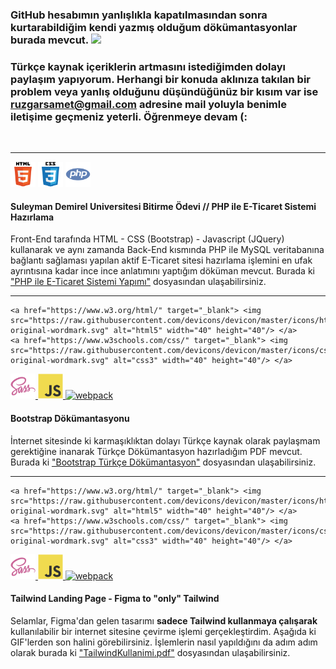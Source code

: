 ### GitHub hesabımın yanlışlıkla kapatılmasından sonra kurtarabildiğim kendi yazmış olduğum dökümantasyonlar burada mevcut. <img src="https://media.giphy.com/media/hvRJCLFzcasrR4ia7z/giphy.gif" width="25px">
###  Türkçe kaynak içeriklerin artmasını istediğimden dolayı paylaşım yapıyorum. Herhangi bir konuda aklınıza takılan bir problem veya yanlış olduğunu düşündüğünüz bir kısım var ise ruzgarsamet@gmail.com adresine mail yoluyla benimle iletişime geçmeniz yeterli. Öğrenmeye devam (: 
<br>

<hr>

<img src="https://raw.githubusercontent.com/devicons/devicon/master/icons/html5/html5-original-wordmark.svg" alt="html5" width="40" height="40"/>
<img src="https://raw.githubusercontent.com/devicons/devicon/master/icons/css3/css3-original-wordmark.svg" alt="css3" width="40" height="40"/>
<img src="https://raw.githubusercontent.com/devicons/devicon/1119b9f84c0290e0f0b38982099a2bd027a48bf1/icons/php/php-plain.svg" alt="css3" width="40" height="40"/>




#### Suleyman Demirel Universitesi Bitirme Ödevi // PHP ile E-Ticaret Sistemi Hazırlama

Front-End tarafında HTML - CSS (Bootstrap) - Javascript (JQuery) kullanarak ve aynı zamanda Back-End kısmında PHP ile MySQL veritabanına bağlantı sağlaması yapılan aktif E-Ticaret sitesi hazırlama işlemini en ufak ayrıntısına kadar ince ince anlatımını yaptığım döküman mevcut. Burada ki  ["PHP ile E-Ticaret Sistemi Yapımı"](https://github.com/RSametSamyeli/Documents/blob/main/EngineeringProject.pdf)  dosyasından ulaşabilirsiniz.


<hr>


    <a href="https://www.w3.org/html/" target="_blank"> <img src="https://raw.githubusercontent.com/devicons/devicon/master/icons/html5/html5-original-wordmark.svg" alt="html5" width="40" height="40"/> </a>
    <a href="https://www.w3schools.com/css/" target="_blank"> <img src="https://raw.githubusercontent.com/devicons/devicon/master/icons/css3/css3-original-wordmark.svg" alt="css3" width="40" height="40"/> </a>
<a href="https://sass-lang.com" target="_blank"> <img src="https://raw.githubusercontent.com/devicons/devicon/master/icons/sass/sass-original.svg" alt="sass" width="40" height="40"/> </a>
    <a href="https://developer.mozilla.org/en-US/docs/Web/JavaScript" target="_blank"> <img src="https://raw.githubusercontent.com/devicons/devicon/master/icons/javascript/javascript-original.svg" alt="javascript" width="40" height="40"/> </a>
<a href="https://webpack.js.org/" target="_blank"> <img src="https://www.vectorlogo.zone/logos/js_webpack/js_webpack-icon.svg" alt="webpack" width="40" height="40"/> </a>

#### Bootstrap Dökümantasyonu 

İnternet sitesinde ki karmaşıklıktan dolayı Türkçe kaynak olarak paylaşmam gerektiğine inanarak Türkçe Dökümantasyon hazırladığım PDF mevcut. Burada ki  ["Bootstrap Türkçe Dökümantasyon"](https://github.com/RSametSamyeli/Documents/blob/main/bootstrap.pdf)  dosyasından ulaşabilirsiniz.


<hr>

    <a href="https://www.w3.org/html/" target="_blank"> <img src="https://raw.githubusercontent.com/devicons/devicon/master/icons/html5/html5-original-wordmark.svg" alt="html5" width="40" height="40"/> </a>
    <a href="https://www.w3schools.com/css/" target="_blank"> <img src="https://raw.githubusercontent.com/devicons/devicon/master/icons/css3/css3-original-wordmark.svg" alt="css3" width="40" height="40"/> </a>
<a href="https://sass-lang.com" target="_blank"> <img src="https://raw.githubusercontent.com/devicons/devicon/master/icons/sass/sass-original.svg" alt="sass" width="40" height="40"/> </a>
    <a href="https://developer.mozilla.org/en-US/docs/Web/JavaScript" target="_blank"> <img src="https://raw.githubusercontent.com/devicons/devicon/master/icons/javascript/javascript-original.svg" alt="javascript" width="40" height="40"/> </a>
<a href="https://webpack.js.org/" target="_blank"> <img src="https://www.vectorlogo.zone/logos/js_webpack/js_webpack-icon.svg" alt="webpack" width="40" height="40"/> </a>

#### Tailwind Landing Page - Figma to "only" Tailwind

Selamlar, Figma'dan gelen tasarımı **sadece Tailwind kullanmaya çalışarak** kullanılabilir bir internet sitesine çevirme işlemi gerçekleştirdim. Aşağıda ki GIF'lerden son halini görebilirsiniz. İşlemlerin nasıl yapıldığını da adım adım olarak burada ki  ["TailwindKullanimi.pdf"](https://github.com/RSametSamyeli/tailwindcss-design-to-css/blob/main/TailwindKullanimi.pdf)  dosyasından ulaşabilirsiniz.
